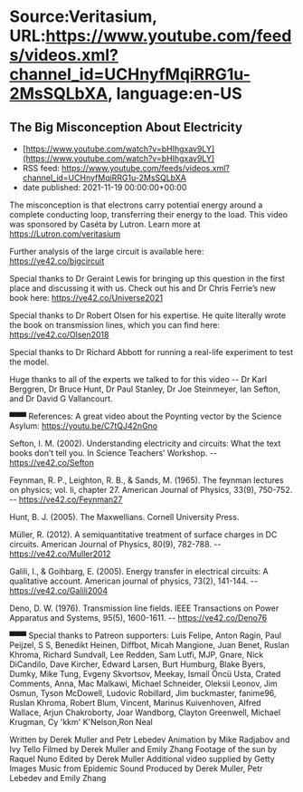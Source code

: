 # Source:Veritasium, URL:https://www.youtube.com/feeds/videos.xml?channel_id=UCHnyfMqiRRG1u-2MsSQLbXA, language:en-US

## The Big Misconception About Electricity
 - [https://www.youtube.com/watch?v=bHIhgxav9LY](https://www.youtube.com/watch?v=bHIhgxav9LY)
 - RSS feed: https://www.youtube.com/feeds/videos.xml?channel_id=UCHnyfMqiRRG1u-2MsSQLbXA
 - date published: 2021-11-19 00:00:00+00:00

The misconception is that electrons carry potential energy around a complete conducting loop, transferring their energy to the load. This video was sponsored by Caséta by Lutron. Learn more at https://Lutron.com/veritasium

Further analysis of the large circuit is available here: https://ve42.co/bigcircuit

Special thanks to Dr Geraint Lewis for bringing up this question in the first place and discussing it with us. Check out his and Dr Chris Ferrie’s new book here: https://ve42.co/Universe2021
 
Special thanks to Dr Robert Olsen for his expertise. He quite literally wrote the book on transmission lines, which you can find here: https://ve42.co/Olsen2018
 
Special thanks to Dr Richard Abbott for running a real-life experiment to test the model.
 
Huge thanks to all of the experts we talked to for this video -- Dr Karl Berggren, Dr Bruce Hunt, Dr Paul Stanley, Dr Joe Steinmeyer, Ian Sefton, and Dr David G Vallancourt.

▀▀▀
References:
A great video about the Poynting vector by the Science Asylum: https://youtu.be/C7tQJ42nGno

Sefton, I. M. (2002). Understanding electricity and circuits: What the text books don’t tell you. In Science Teachers’ Workshop. -- https://ve42.co/Sefton

Feynman, R. P., Leighton, R. B., & Sands, M. (1965). The feynman lectures on physics; vol. Ii, chapter 27. American Journal of Physics, 33(9), 750-752. -- https://ve42.co/Feynman27

Hunt, B. J. (2005). The Maxwellians. Cornell University Press.

Müller, R. (2012). A semiquantitative treatment of surface charges in DC circuits. American Journal of Physics, 80(9), 782-788. -- https://ve42.co/Muller2012

Galili, I., & Goihbarg, E. (2005). Energy transfer in electrical circuits: A qualitative account. American journal of physics, 73(2), 141-144. -- https://ve42.co/Galili2004

Deno, D. W. (1976). Transmission line fields. IEEE Transactions on Power Apparatus and Systems, 95(5), 1600-1611. -- https://ve42.co/Deno76

▀▀▀
Special thanks to Patreon supporters: Luis Felipe, Anton Ragin, Paul Peijzel, S S, Benedikt Heinen, Diffbot, Micah Mangione, Juan Benet, Ruslan Khroma, Richard Sundvall, Lee Redden, Sam Lutfi, MJP, Gnare, Nick DiCandilo, Dave Kircher, Edward Larsen, Burt Humburg, Blake Byers, Dumky, Mike Tung, Evgeny Skvortsov, Meekay, Ismail Öncü Usta, Crated Comments, Anna, Mac Malkawi, Michael Schneider, Oleksii Leonov, Jim Osmun, Tyson McDowell, Ludovic Robillard, Jim buckmaster, fanime96, Ruslan Khroma, Robert Blum, Vincent, Marinus Kuivenhoven, Alfred Wallace, Arjun Chakroborty, Joar Wandborg, Clayton Greenwell, Michael Krugman, Cy 'kkm' K'Nelson,Ron Neal 


Written by Derek Muller and Petr Lebedev
Animation by Mike Radjabov and Ivy Tello
Filmed by Derek Muller and Emily Zhang
Footage of the sun by Raquel Nuno
Edited by Derek Muller
Additional video supplied by Getty Images
Music from Epidemic Sound
Produced by Derek Muller, Petr Lebedev and Emily Zhang

